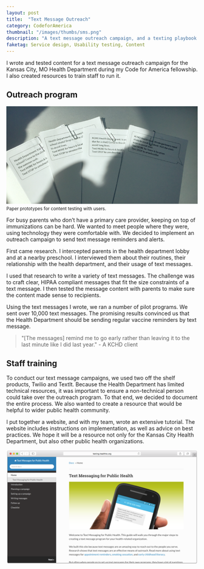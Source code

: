 ```yaml
---
layout: post
title:  "Text Message Outreach"
category: CodeforAmerica
thumbnail: "/images/thumbs/sms.png"
description: "A text message outreach campaign, and a texting playbook."
faketag: Service design, Usability testing, Content
---
```


I wrote and tested content for a text message outreach campaign for the Kansas City, MO Health Department during my Code for America fellowship. I also created resources to train staff to run it.

## Outreach program

![](/images/outreach-sms-usability.png)
<small>Paper prototypes for content testing with users.</small>

For busy parents who don’t have a primary care provider, keeping on top of immunizations can be hard. We wanted to meet people where they were, using technology they were comfortable with. We decided to implement an outreach campaign to send text message reminders and alerts. 

First came research. I intercepted parents in the health department lobby and at a nearby preschool. I interviewed them about their routines, their relationship with the health department, and their usage of text messages.

I used that research to write a variety of text messages. The challenge was to craft clear, HIPAA compliant messages that fit the size constraints of a text message. I then tested the message content with parents to make sure the content made sense to recipients.

Using the text messages I wrote, we ran a number of pilot programs. We sent over 10,000 text messages. The promising results convinced us that the Health Department should be sending regular vaccine reminders by text message. 

> "[The messages] remind me to go early rather than leaving it to the last minute like I did last year." - A KCHD client

## Staff training 

To conduct our text message campaigns, we used two off the shelf products, Twilio and TextIt. Because the Health Department has limited technical resources, it was important to ensure a non-technical person could take over the outreach program. To that end, we decided to document the entire process. We also wanted to create a resource that would be helpful to wider public health community.

I put together a website, and with my team, wrote an extensive tutorial. The website includes instructions on implementation, as well as advice on best practices. We hope it will be a resource not only for the Kansas City Health Department, but also other public health organizations.

![Homepage of Text Messaging for Public Health tutorial](/images/outreach-sms-tutorial.png)